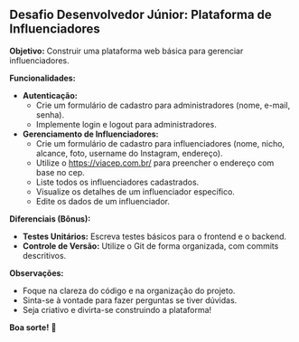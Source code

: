 ## Desafio Desenvolvedor Júnior: Plataforma de Influenciadores

**Objetivo:** Construir uma plataforma web básica para gerenciar influenciadores.

**Funcionalidades:**

* **Autenticação:**
    * Crie um formulário de cadastro para administradores (nome, e-mail, senha).
    * Implemente login e logout para administradores.
* **Gerenciamento de Influenciadores:**
    * Crie um formulário de cadastro para influenciadores (nome, nicho, alcance, foto, username do Instagram, endereço).
    * Utilize o https://viacep.com.br/ para preencher o endereço com base no cep.
    * Liste todos os influenciadores cadastrados.
    * Visualize os detalhes de um influenciador específico.
    * Edite os dados de um influenciador.

**Diferenciais (Bônus):**

* **Testes Unitários:** Escreva testes básicos para o frontend e o backend.
* **Controle de Versão:** Utilize o Git de forma organizada, com commits descritivos.

**Observações:**

* Foque na clareza do código e na organização do projeto.
* Sinta-se à vontade para fazer perguntas se tiver dúvidas.
* Seja criativo e divirta-se construindo a plataforma!

**Boa sorte!** 🚀 

